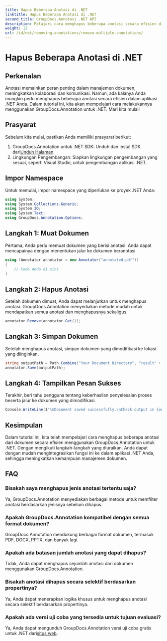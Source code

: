 ```yaml
---
title: Hapus Beberapa Anotasi di .NET
linktitle: Hapus Beberapa Anotasi di .NET
second_title: GroupDocs.Annotasi .NET API
description: Pelajari cara menghapus beberapa anotasi secara efisien di .NET menggunakan GroupDocs.Annotation. Ikuti tutorial langkah demi langkah kami untuk integrasi yang lancar ke dalam aplikasi Anda.
weight: 12
url: /id/net/removing-annotations/remove-multiple-annotations/
---
```


# Hapus Beberapa Anotasi di .NET

## Perkenalan
Anotasi memainkan peran penting dalam manajemen dokumen, meningkatkan kolaborasi dan komunikasi. Namun, ada kalanya Anda mungkin perlu menghapus beberapa anotasi secara efisien dalam aplikasi .NET Anda. Dalam tutorial ini, kita akan mempelajari cara melakukannya menggunakan GroupDocs.Annotation untuk .NET. Mari kita mulai!
## Prasyarat
Sebelum kita mulai, pastikan Anda memiliki prasyarat berikut:
1.  GroupDocs.Annotation untuk .NET SDK: Unduh dan instal SDK dari[Unduh Halaman](https://releases.groupdocs.com/annotation/net/).
2. Lingkungan Pengembangan: Siapkan lingkungan pengembangan yang sesuai, seperti Visual Studio, untuk pengembangan aplikasi .NET.

## Impor Namespace
Untuk memulai, impor namespace yang diperlukan ke proyek .NET Anda:
```csharp
using System;
using System.Collections.Generic;
using System.IO;
using System.Text;
using GroupDocs.Annotation.Options;
```
## Langkah 1: Muat Dokumen
Pertama, Anda perlu memuat dokumen yang berisi anotasi. Anda dapat mencapainya dengan menentukan jalur ke dokumen beranotasi.
```csharp
using (Annotator annotator = new Annotator("annotated.pdf"))
{
    // Kode Anda di sini
}
```
## Langkah 2: Hapus Anotasi
Setelah dokumen dimuat, Anda dapat melanjutkan untuk menghapus anotasi. GroupDocs.Annotation menyediakan metode mudah untuk mendapatkan semua anotasi dan menghapusnya sekaligus.
```csharp
annotator.Remove(annotator.Get());
```
## Langkah 3: Simpan Dokumen
Setelah menghapus anotasi, simpan dokumen yang dimodifikasi ke lokasi yang diinginkan.
```csharp
string outputPath = Path.Combine("Your Document Directory", "result" + Path.GetExtension("input.pdf"));
annotator.Save(outputPath);
```
## Langkah 4: Tampilkan Pesan Sukses
Terakhir, beri tahu pengguna tentang keberhasilan penyelesaian proses beserta jalur ke dokumen yang dimodifikasi.
```csharp
Console.WriteLine($"\nDocument saved successfully.\nCheck output in {outputPath}.");
```

## Kesimpulan
Dalam tutorial ini, kita telah mempelajari cara menghapus beberapa anotasi dari dokumen secara efisien menggunakan GroupDocs.Annotation untuk .NET. Dengan mengikuti langkah-langkah yang diuraikan, Anda dapat dengan mudah mengintegrasikan fungsi ini ke dalam aplikasi .NET Anda, sehingga meningkatkan kemampuan manajemen dokumen.
## FAQ
### Bisakah saya menghapus jenis anotasi tertentu saja?
Ya, GroupDocs.Annotation menyediakan berbagai metode untuk memfilter anotasi berdasarkan jenisnya sebelum dihapus.
### Apakah GroupDocs.Annotation kompatibel dengan semua format dokumen?
GroupDocs.Annotation mendukung berbagai format dokumen, termasuk PDF, DOCX, PPTX, dan banyak lagi.
### Apakah ada batasan jumlah anotasi yang dapat dihapus?
Tidak, Anda dapat menghapus sejumlah anotasi dari dokumen menggunakan GroupDocs.Annotation.
### Bisakah anotasi dihapus secara selektif berdasarkan propertinya?
Ya, Anda dapat menerapkan logika khusus untuk menghapus anotasi secara selektif berdasarkan propertinya.
### Apakah ada versi uji coba yang tersedia untuk tujuan evaluasi?
 Ya, Anda dapat mengunduh GroupDocs.Annotation versi uji coba gratis untuk .NET dari[situs web](https://releases.groupdocs.com/annotation/net/).